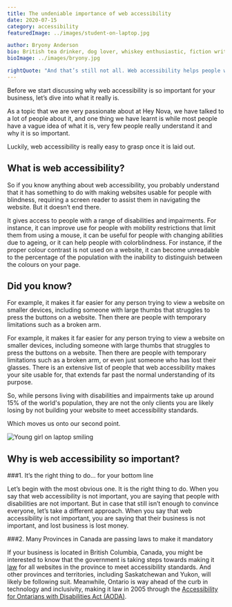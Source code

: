 ```yaml
---
title: The undeniable importance of web accessibility
date: 2020-07-15
category: accessibility
featuredImage: ../images/student-on-laptop.jpg

author: Bryony Anderson
bio: British tea drinker, dog lover, whiskey enthusiastic, fiction writer hobbiest, web accessibility specialist and inclusive design advocate
bioImage: ../images/bryony.jpg

rightQuote: "And that’s still not all. Web accessibility helps people with all sorts of limitations."
---
```


Before we start discussing why web accessibility is so important for your business, let’s dive into what it really is. 

As a topic that we are very passionate about at Hey Nova, we have talked to a lot of people about it, and one thing we have learnt is while most people have a vague idea of what it is, very few people really understand it and why it is so important.

Luckily, web accessibility is really easy to grasp once it is laid out.


## What is web accessibility?

So if you know anything about web accessibility, you probably understand that it has something to do with making websites usable for people with blindness, requiring a screen reader to assist them in navigating the website. But it doesn’t end there.

It gives access to people with a range of disabilities and impairments. For instance, it can improve use for people with mobility restrictions that limit them from using a mouse,  it can be useful for people with changing abilities due to ageing, or it can help people with colorblindness. For instance, if the proper colour contrast is not used on a website, it can become unreadable to the percentage of the population with the inability to distinguish between the colours on your page. 

<div class="bluebox">

## Did you know?

For example, it makes it far easier for any person trying to view a website on smaller devices, including someone with large thumbs that struggles to press the buttons on a website. Then there are people with temporary limitations such as a broken arm. 

</div>

For example, it makes it far easier for any person trying to view a website on smaller devices, including someone with large thumbs that struggles to press the buttons on a website. Then there are people with temporary limitations such as a broken arm, or even just someone who has lost their glasses. There is an extensive list of people that web accessibility makes your site usable for, that extends far past the normal understanding of its purpose. 

So, while persons living with disabilities and impairments take up around 15% of the world's population, they are not the only clients you are likely losing by not building your website to meet accessibility standards. 

Which moves us onto our second point. 

![Young girl on laptop smiling](../images/girl-on-laptop-2.jpeg)

## Why is web accessibility so important?

###1. It’s the right thing to do… for your bottom line

Let’s begin with the most obvious one. It is the right thing to do. When you say that web accessibility is not important, you are saying that people with disabilities are not important. But in case that still isn’t enough to convince everyone, let’s take a different approach. When you say that web accessibility is not important, you are saying that their business is not important, and lost business is lost money. 

###2. Many Provinces in Canada are passing laws to make it mandatory

If your business is located in British Columbia, Canada, you might be interested to know that the government is taking steps towards making it [law]() for all websites in the province to meet accessibility standards.  And other provinces and territories, including Saskatchewan and Yukon, will likely be following suit. Meanwhile, Ontario is way ahead of the curb in technology and inclusivity, making it law in 2005 through the [Accessibility for Ontarians with Disabilities Act (AODA)](). 
